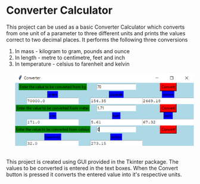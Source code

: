 # Converter Calculator

This project can be used as a basic Converter Calculator which converts from one unit of a parameter to three different units and prints the values correct to two decimal places. It performs the following three conversions
1. In mass - kilogram to gram, pounds and ounce
2. In length - metre to centimetre, feet and inch
3. In temperature - celsius to farenheit and kelvin<br/><br/>
![Image](pic.png)<br/><br/>

This project is created using GUI provided in the Tkinter package. The values to be converted is entered in the text boxes. When the Convert button is pressed it converts the entered value into it's respective units. 